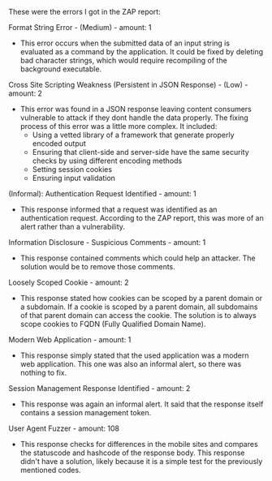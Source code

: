 These were the errors I got in the ZAP report:

Format String Error - (Medium) - amount: 1
- This error occurs when the submitted data of an input string is evaluated as a command by the application. It could be fixed by deleting bad character strings, which would require recompiling of the background executable.

Cross Site Scripting Weakness (Persistent in JSON Response) - (Low) - amount: 2
- This error was found in a JSON response leaving content consumers vulnerable to attack if they dont handle the data properly. The fixing process of this error was a little more complex. It included:
    - Using a vetted library of a framework that generate properly encoded output
    - Ensuring that client-side and server-side have the same security checks by using different encoding methods
    - Setting session cookies
    - Ensuring input validation

(Informal):
Authentication Request Identified - amount: 1
- This response informed that a request was identified as an authentication request. According to the ZAP report, this was more of an alert rather than a vulnerability.

Information Disclosure - Suspicious Comments - amount: 1
- This response contained comments which could help an attacker. The solution would be to remove those comments.

Loosely Scoped Cookie - amount: 2
- This response stated how cookies can be scoped by a parent domain or a subdomain. If a cookie is scoped by a parent domain, all subdomains of that parent domain can access the cookie. The solution is to always scope cookies to FQDN (Fully Qualified Domain Name).

Modern Web Application - amount: 1
- This response simply stated that the used application was a modern web application. This one was also an informal alert, so there was nothing to fix.

Session Management Response Identified - amount: 2
- This response was again an informal alert. It said that the response itself contains a session management token.

User Agent Fuzzer - amount: 108
- This response checks for differences in the mobile sites and compares the statuscode and hashcode of the response body. This response didn't have a solution, likely because it is a simple test for the previously mentioned codes.

